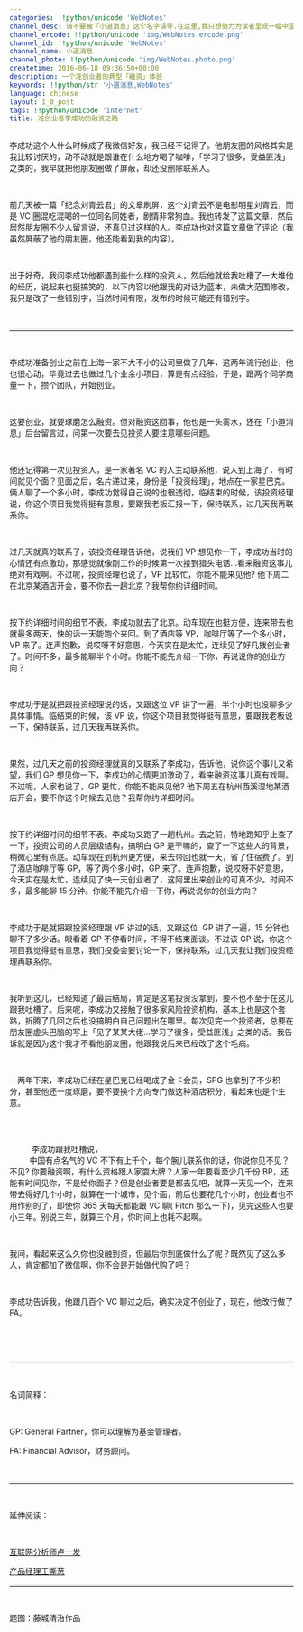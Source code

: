```yaml
---
categories: !!python/unicode 'WebNotes'
channel_desc: 请不要被「小道消息」这个名字误导.在这里,我只想努力为读者呈现一幅中国互联网的清明上河图.
channel_ercode: !!python/unicode 'img/WebNotes.ercode.png'
channel_id: !!python/unicode 'WebNotes'
channel_name: 小道消息
channel_photo: !!python/unicode 'img/WebNotes.photo.png'
createtime: 2016-06-18 09:36:50+00:00
description: 一个准创业者的典型「融资」体验
keywords: !!python/str '小道消息,WebNotes'
language: chinese
layout: 1_0_post
tags: !!python/unicode 'internet'
title: 准创业者李成功的融资之路
---
```

<div class="rich_media_content" id="js_content">
<p>
         李成功这个人什么时候成了我微信好友，我已经不记得了。他朋友圈的风格其实是我比较讨厌的，动不动就是跟谁在什么地方喝了咖啡，「学习了很多，受益匪浅」之类的，我早就把他朋友圈做了屏蔽，却还没删除联系人。
        </p>
<p>
<br/>
</p>
<p>
         前几天被一篇「纪念刘青云君」的文章刷屏，这个刘青云不是电影明星刘青云，而是 VC 圈混吃混喝的一位同名同姓者，剧情非常狗血。我也转发了这篇文章，然后居然朋友圈不少人留言说，还真见过这样的人。李成功也对这篇文章做了评论（我虽然屏蔽了他的朋友圈，他还能看到我的内容）。
        </p>
<p>
<br/>
</p>
<p>
         出于好奇，我问李成功他都遇到些什么样的投资人，然后他就给我吐槽了一大堆他的经历，说起来也挺搞笑的，以下内容以他跟我的对话为蓝本，未做大范围修改，我只是改了一些错别字，当然时间有限，发布的时候可能还有错别字。
        </p>
<p>
<br/>
</p>
<hr style="font-family: Lato, Helvetica, Arial, freesans, clean, sans-serif; border-right-width: 0px; border-bottom-width: 0px; border-left-width: 0px; border-top-style: solid; border-top-color: rgb(234, 234, 234); height: 1px; margin-top: 1em; margin-bottom: 1em; color: rgb(51, 51, 51); white-space: normal;"/>
<p>
<br/>
</p>
<p>
         李成功准备创业之前在上海一家不大不小的公司里做了几年，这两年流行创业，他也很心动，毕竟过去也做过几个业余小项目，算是有点经验，于是，跟两个同学商量一下，攒个团队，开始创业。
        </p>
<p>
<br/>
</p>
<p>
         这要创业，就要琢磨怎么融资。但对融资这回事，他也是一头雾水，还在「小道消息」后台留言过，问第一次要去见投资人要注意哪些问题。
        </p>
<p>
<br/>
</p>
<p>
         他还记得第一次见投资人，是一家著名 VC 的人主动联系他，说人到上海了，有时间就见个面？见面之后，名片递过来，身份是「投资经理」，地点在一家星巴克。俩人聊了一个多小时，李成功觉得自己说的也很透彻，临结束的时候，该投资经理说，你这个项目我觉得挺有意思，要跟我老板汇报一下，保持联系，过几天我再联系你。
        </p>
<p>
<br/>
</p>
<p>
         过几天就真的联系了，该投资经理告诉他，说我们 VP 想见你一下，李成功当时的心情还有点激动，那感觉就像刚工作的时候第一次接到猎头电话…看来融资这事儿绝对有戏啊。不过呢，投资经理也说了，VP 比较忙，你能不能来见他? 他下周二在北京某酒店开会，要不你去一趟北京？我帮你约详细时间。
        </p>
<p>
<br/>
</p>
<p>
         按下约详细时间的细节不表。李成功就去了北京。动车现在也挺方便，连来带去也就最多两天，快的话一天能跑个来回。到了酒店等 VP，咖啡厅等了一个多小时，VP 来了。连声抱歉，说哎呀不好意思，今天实在是太忙，连续见了好几拨创业者了。时间不多，最多能聊半个小时。你能不能先介绍一下你，再说说你的创业方向？
        </p>
<p>
<br/>
</p>
<p>
         李成功于是就把跟投资经理说的话，又跟这位 VP 讲了一遍，半个小时也没聊多少具体事情。临结束的时候，该 VP 说，你这个项目我觉得挺有意思，要跟我老板说一下，保持联系，过几天我再联系你。
        </p>
<p>
<br/>
</p>
<p>
         果然，过几天之前的投资经理就真的又联系了李成功，告诉他，说你这个事儿又希望，我们 GP 想见你一下，李成功的心情更加激动了，看来融资这事儿真有戏啊。不过呢，人家也说了，GP 更忙，你能不能来见他? 他下周五在杭州西溪湿地某酒店开会，要不你这个时候去见他？我帮你约详细时间。
        </p>
<p>
<br/>
</p>
<p>
         按下约详细时间的细节不表。李成功又跑了一趟杭州。去之前，特地跑知乎上查了一下，投资公司的人员层级结构，搞明白 GP 是干嘛的，查了一下这些人的背景，稍微心里有点底。动车现在到杭州更方便，来去带回也就一天，省了住宿费了。到了酒店咖啡厅等 GP，等了两个多小时，GP 来了。连声抱歉，说哎呀不好意思，今天实在是太忙，连续见了快一天创业者了，这阿里出来创业的可真不少。时间不多，最多能聊 15 分钟。你能不能先介绍一下你，再说说你的创业方向？
        </p>
<p>
<br/>
</p>
<p>
         李成功于是就把跟投资经理跟 VP 讲过的话，又跟这位  GP 讲了一遍，15 分钟也聊不了多少话。眼看着 GP 不停看时间，不得不结束面谈。不过该 GP 说，你这个项目我觉得挺有意思，我们投委会要讨论一下，保持联系，过几天我让我们投资经理再联系你。
        </p>
<p>
<br/>
</p>
<p>
         我听到这儿，已经知道了最后结局，肯定是这笔投资没拿到，要不也不至于在这儿跟我吐槽了。后来呢，李成功又接触了很多家风险投资机构，基本上也是这个套路，折腾了几回之后也没搞明白自己问题出在哪里。每次见完一个投资者，总要在朋友圈虚头巴脑的写上「见了某某大佬…学习了很多，受益匪浅」之类的话。我告诉就是因为这个我才不看他朋友圈，他跟我说后来已经改了这个毛病。
        </p>
<p>
<br/>
</p>
<p>
         一两年下来，李成功已经在星巴克已经喝成了金卡会员，SPG 也拿到了不少积分，甚至他还一度琢磨，要不要换个方向专门做这种酒店积分，看起来也是个生意。
        </p>
<p>
<br/>
</p>
<p>
<span style="white-space: pre-wrap;">
          李成功跟我吐槽说，
         </span>
         中国有点名气的 VC 不下有上千个，每个腕儿联系你的话，你说你见不见？不见? 你要融资啊，有什么资格跟人家耍大牌？人家一年要看至少几千份 BP，还能有时间见你，不是给你面子？但是创业者要是都去见吧，就算一天见一个，连来带去得好几个小时，就算在一个城市，见个面，前后也要花几个小时，创业者也不用作别的了，即使你 365 天每天都能跟 VC 聊( Pitch 那么一下)，见完这些人也要小三年。别说三年，就算三个月，你时间上也耗不起啊。
        </p>
<p>
<br/>
</p>
<p>
         我问，看起来这么久你也没融到资，但最后你到底做什么了呢？既然见了这么多人，肯定都加了微信啊，你不会是开始做代购了吧？
        </p>
<p>
<br/>
</p>
<p>
         李成功告诉我，他跟几百个 VC 聊过之后，确实决定不创业了，现在，他改行做了 FA。
        </p>
<p>
<br/>
</p>
<p>
<br/>
</p>
<hr style="margin-top: 1em; margin-bottom: 1em; white-space: normal; font-family: Lato, Helvetica, Arial, freesans, clean, sans-serif; border-right-width: 0px; border-bottom-width: 0px; border-left-width: 0px; border-top-style: solid; border-top-color: rgb(234, 234, 234); height: 1px; color: rgb(51, 51, 51);"/>
<p>
<br/>
</p>
<p>
         名词简释：
        </p>
<p>
<br/>
</p>
<p>
         GP: General Partner，你可以理解为基金管理者。
        </p>
<p>
         FA: Financial Advisor，财务顾问。
        </p>
<p>
<br/>
</p>
<hr style="margin-top: 1em; margin-bottom: 1em; white-space: normal; font-family: Lato, Helvetica, Arial, freesans, clean, sans-serif; border-right-width: 0px; border-bottom-width: 0px; border-left-width: 0px; border-top-style: solid; border-top-color: rgb(234, 234, 234); height: 1px; color: rgb(51, 51, 51);"/>
<p>
<br/>
</p>
<p>
         延伸阅读：
        </p>
<p>
<br/>
</p>
<p>
<a data_ue_src="http://mp.weixin.qq.com/s?__biz=MjM5ODIyMTE0MA==&amp;mid=400499809&amp;idx=1&amp;sn=8dc774532c6d713a9f240916c704bf76&amp;scene=21#wechat_redirect" href="http://mp.weixin.qq.com/s?__biz=MjM5ODIyMTE0MA==&amp;mid=400499809&amp;idx=1&amp;sn=8dc774532c6d713a9f240916c704bf76&amp;scene=21#wechat_redirect" target="_blank">
          互联网分析师卢一发
         </a>
<br/>
</p>
<p>
<a data_ue_src="http://mp.weixin.qq.com/s?__biz=MjM5ODIyMTE0MA==&amp;mid=400140821&amp;idx=1&amp;sn=250dd3a55e813b78149bbbbf8fbdc8d9&amp;scene=21#wechat_redirect" href="http://mp.weixin.qq.com/s?__biz=MjM5ODIyMTE0MA==&amp;mid=400140821&amp;idx=1&amp;sn=250dd3a55e813b78149bbbbf8fbdc8d9&amp;scene=21#wechat_redirect" target="_blank">
          产品经理王撕葱
         </a>
<br/>
</p>
<hr style="margin-top: 1em; margin-bottom: 1em; white-space: normal; font-family: Lato, Helvetica, Arial, freesans, clean, sans-serif; border-right-width: 0px; border-bottom-width: 0px; border-left-width: 0px; border-top-style: solid; border-top-color: rgb(234, 234, 234); height: 1px; color: rgb(51, 51, 51);"/>
<p>
<br/>
</p>
<p>
         题图：藤城清治作品
        </p>
</div>